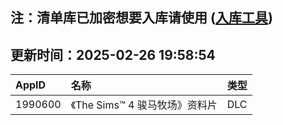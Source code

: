 ## 注：清单库已加密想要入库请使用 ([入库工具](https://github.com/BlankTMing/ManifestAutoUpdate/releases))

## 更新时间：2025-02-26 19:58:54
| AppID | 名称 | 类型  |
| :-------------------- | :----------------------------- | :----------- |
| 1990600 | 《The Sims™ 4 骏马牧场》资料片| DLC |

